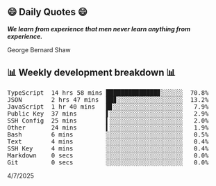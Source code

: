 ## 😄 Daily Quotes 😄

_**We learn from experience that men never learn anything from experience.**_

George Bernard Shaw



## 📊 Weekly development breakdown 📊

<pre>TypeScript  14 hrs 58 mins ██████████████▊░░░░░░  70.8%
JSON        2 hrs 47 mins  ██▊░░░░░░░░░░░░░░░░░░  13.2%
JavaScript  1 hr 40 mins   █▋░░░░░░░░░░░░░░░░░░░   7.9%
Public Key  37 mins        ▌░░░░░░░░░░░░░░░░░░░░   2.9%
SSH Config  25 mins        ▍░░░░░░░░░░░░░░░░░░░░   2.0%
Other       24 mins        ▍░░░░░░░░░░░░░░░░░░░░   1.9%
Bash        6 mins         ░░░░░░░░░░░░░░░░░░░░░   0.5%
Text        4 mins         ░░░░░░░░░░░░░░░░░░░░░   0.4%
SSH Key     4 mins         ░░░░░░░░░░░░░░░░░░░░░   0.4%
Markdown    0 secs         ░░░░░░░░░░░░░░░░░░░░░   0.0%
Git         0 secs         ░░░░░░░░░░░░░░░░░░░░░   0.0%</pre>

4/7/2025